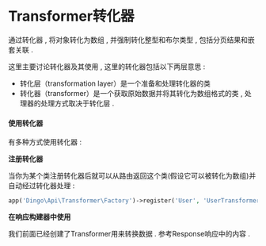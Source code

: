 # Transformer转化器

通过转化器 , 将对象转化为数组 , 并强制转化整型和布尔类型 , 包括分页结果和嵌套关联 .

这里主要讨论转化器及其使用 , 这里的转化器包括以下两层意思 :

* 转化层（transformation layer）是一个准备和处理转化器的类
* 转化器（transformer）是一个获取原始数据并将其转化为数组格式的类 , 处理器的处理方式取决于转化层 . 

#### 使用转化器

有多种方式使用转化器 :

**注册转化器**

当你为某个类注册转化器后就可以从路由返回这个类\(假设它可以被转化为数组\)并自动经过转化器处理 :

```php
app('Dingo\Api\Transformer\Factory')->register('User', 'UserTransformer');
```

**在响应构建器中使用**

我们前面已经创建了Transformer用来转换数据 . 参考Response响应中的内容 . 

